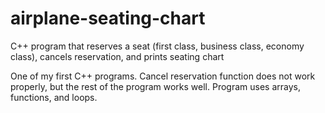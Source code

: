 # airplane-seating-chart
C++ program that reserves a seat (first class, business class, economy class), cancels reservation, and prints seating chart

One of my first C++ programs. Cancel reservation function does not work properly, but the rest of the program works well. Program uses arrays, functions, and loops. 
